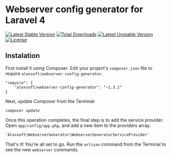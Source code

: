 # Webserver config generator for Laravel 4
[![Latest Stable Version](https://poser.pugx.org/alexsoft/webserver-config-generator/v/stable.svg)](https://packagist.org/packages/alexsoft/webserver-config-generator) [![Total Downloads](https://poser.pugx.org/alexsoft/webserver-config-generator/downloads.svg)](https://packagist.org/packages/alexsoft/webserver-config-generator) [![Latest Unstable Version](https://poser.pugx.org/alexsoft/webserver-config-generator/v/unstable.svg)](https://packagist.org/packages/alexsoft/webserver-config-generator) [![License](https://poser.pugx.org/alexsoft/webserver-config-generator/license.svg)](https://packagist.org/packages/alexsoft/webserver-config-generator)

## Instalation
First install it using Composer. Edit your project's `composer.json` file to require `alexsoft/webserver-config-generator`.

    "require": {
        "alexsoft/webserver-config-generator": "~1.3.1"
    }

Next, update Composer from the Terminal:

    composer update

Once this operation completes, the final step is to add the service provider. Open `app/config/app.php`, and add a new item to the providers array.

    'Alexsoft\WebserverGenerator\WebserverGeneratorServiceProvider'

That's it! You're all set to go. Run the `artisan` command from the Terminal to see the new `webserver` commands.
